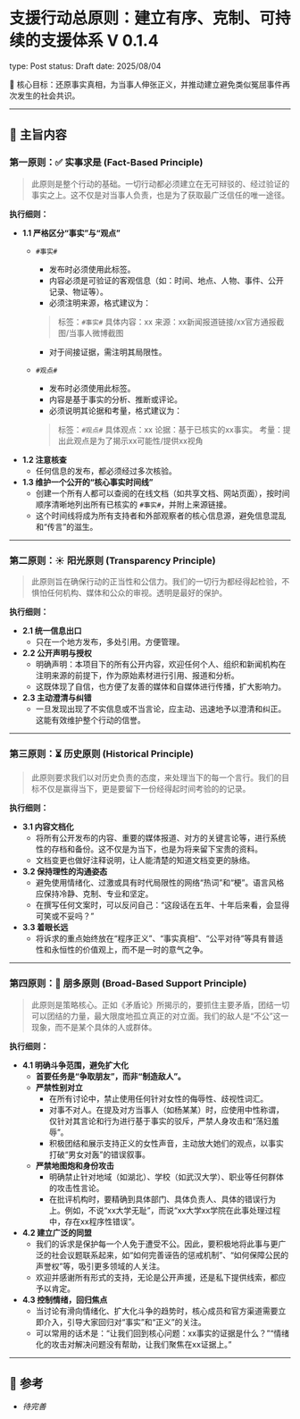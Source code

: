# 支援行动总原则：建立有序、克制、可持续的支援体系 V 0.1.4

type: Post
status: Draft
date: 2025/08/04

<aside>
🎯 核心目标：还原事实真相，为当事人伸张正义，并推动建立避免类似冤屈事件再次发生的社会共识。

</aside>

---

## 📝 主旨内容

### **第一原则：✅ 实事求是 (Fact-Based Principle)**

> 此原则是整个行动的基础。一切行动都必须建立在无可辩驳的、经过验证的事实之上。这不仅是对当事人负责，也是为了获取最广泛信任的唯一途径。
> 

**执行细则：**

- **1.1 严格区分“事实”与“观点”**
    - `#事实#`
        - 发布时必须使用此标签。
        - 内容必须是可验证的客观信息（如：时间、地点、人物、事件、公开记录、物证等）。
        - 必须注明来源，格式建议为：
        
        > 标签：`#事实#`
        具体内容：xx
        来源：xx新闻报道链接/xx官方通报截图/当事人微博截图
        > 
        - 对于间接证据，需注明其局限性。
    - `#观点#`
        - 发布时必须使用此标签。
        - 内容是基于事实的分析、推断或评论。
        - 必须说明其论据和考量，格式建议为：
        
        > 标签：`#观点#`
        具体观点：xx
        论据：基于已核实的xx事实。
        考量：提出此观点是为了揭示xx可能性/提供xx视角
        > 
- **1.2 注意核查**
    - 任何信息的发布，都必须经过多次核验。
- **1.3 维护一个公开的“核心事实时间线”**
    - 创建一个所有人都可以查阅的在线文档（如共享文档、网站页面），按时间顺序清晰地列出所有已核实的 `#事实#`，并附上来源链接。
    - 这个时间线将成为所有支持者和外部观察者的核心信息源，避免信息混乱和“传言”的滋生。

---

### **第二原则：☀️ 阳光原则 (Transparency Principle)**

> 此原则旨在确保行动的正当性和公信力。我们的一切行为都经得起检验，不惧怕任何机构、媒体和公众的审视。透明是最好的保护。
> 

**执行细则：**

- **2.1 统一信息出口**
    - 只在一个地方发布，多处引用。方便管理。
- **2.2 公开声明与授权**
    - 明确声明：本项目下的所有公开内容，欢迎任何个人、组织和新闻机构在注明来源的前提下，作为原始素材进行引用、报道和分析。
    - 这既体现了自信，也方便了友善的媒体和自媒体进行传播，扩大影响力。
- **2.3 主动澄清与纠错**
    - 一旦发现出现了不实信息或不当言论，应主动、迅速地予以澄清和纠正。这能有效维护整个行动的信誉。

---

### **第三原则：⏳ 历史原则 (Historical Principle)**

> 此原则要求我们以对历史负责的态度，来处理当下的每一个言行。我们的目标不仅是赢得当下，更是要留下一份经得起时间考验的的记录。
> 

**执行细则：**

- **3.1 内容文档化**
    - 将所有公开发布的内容、重要的媒体报道、对方的关键言论等，进行系统性的存档和备份。这不仅是为当下，也是为将来留下宝贵的资料。
    - 文档变更也做好注释说明，让人能清楚的知道文档变更的脉络。
- **3.2 保持理性的沟通姿态**
    - 避免使用情绪化、过激或具有时代局限性的网络“热词”和“梗”。语言风格应保持冷静、克制、专业和坚定。
    - 在撰写任何文案时，可以反问自己：“这段话在五年、十年后来看，会显得可笑或不妥吗？”
- **3.3 着眼长远**
    - 将诉求的重点始终放在“程序正义”、“事实真相”、“公平对待”等具有普适性和永恒性的价值观上，而不是一时的意气之争。

---

### **第四原则：🤝 朋多原则 (Broad-Based Support Principle)**

> 此原则是策略核心。正如《矛盾论》所揭示的，要抓住主要矛盾，团结一切可以团结的力量，最大限度地孤立真正的对立面。我们的敌人是“不公”这一现象，而不是某个具体的人或群体。
> 

**执行细则：**

- **4.1 明确斗争范围，避免扩大化**
    - **首要任务是“争取朋友”，而非“制造敌人”。**
    - **严禁性别对立**
        - 在所有讨论中，禁止使用任何针对女性的侮辱性、歧视性词汇。
        - 对事不对人。在提及对方当事人（如杨某某）时，应使用中性称谓，仅针对其言论和行为进行基于事实的驳斥，严禁人身攻击和“荡妇羞辱”。
        - 积极团结和展示支持正义的女性声音，主动放大她们的观点，以事实打破“男女对轰”的错误叙事。
    - **严禁地图炮和身份攻击**
        - 明确禁止针对地域（如湖北）、学校（如武汉大学）、职业等任何群体的攻击性言论。
        - 在批评机构时，要精确到具体部门、具体负责人、具体的错误行为上。例如，不说“xx大学无耻”，而说“xx大学xx学院在此事处理过程中，存在xx程序性错误”。
- **4.2 建立广泛的同盟**
    - 我们的诉求是保护每一个人免于遭受不公。因此，要积极地将此事与更广泛的社会议题联系起来，如“如何完善诬告的惩戒机制”、“如何保障公民的声誉权”等，吸引更多领域的人关注。
    - 欢迎并感谢所有形式的支持，无论是公开声援，还是私下提供线索，都应予以肯定。
- **4.3 控制情绪，回归焦点**
    - 当讨论有滑向情绪化、扩大化斗争的趋势时，核心成员和官方渠道需要立即介入，引导大家回归对“事实”和“正义”的关注。
    - 可以常用的话术是：“让我们回到核心问题：xx事实的证据是什么？”“情绪化的攻击对解决问题没有帮助，让我们聚焦在xx证据上。”

---

## 📎 参考

- *待完善*